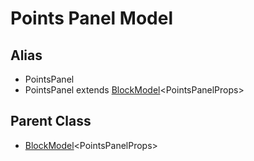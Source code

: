 # Points Panel Model

## Alias

- PointsPanel
- PointsPanel extends [BlockModel](base-classes/block-model.md)\<PointsPanelProps\>

## Parent Class

- [BlockModel](base-classes/block-model.md)\<PointsPanelProps\>
